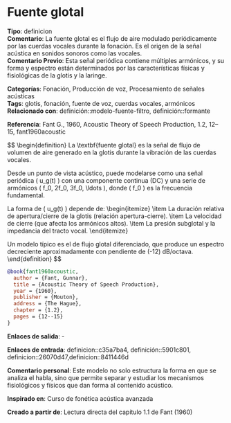 # Fuente glotal

**Tipo**: definicion  
**Comentario**: La fuente glotal es el flujo de aire modulado periódicamente por las cuerdas vocales durante la fonación. Es el origen de la señal acústica en sonidos sonoros como las vocales.  
**Comentario Previo**: Esta señal periódica contiene múltiples armónicos, y su forma y espectro están determinados por las características físicas y fisiológicas de la glotis y la laringe.  

**Categorías**: Fonación, Producción de voz, Procesamiento de señales acústicas  
**Tags**: glotis, fonación, fuente de voz, cuerdas vocales, armónicos  
**Relacionado con**: definición::modelo-fuente-filtro, definición::formante  

**Referencia**: Fant G., 1960, Acoustic Theory of Speech Production, 1.2, 12–15, fant1960acoustic  

$$
\begin{definition}
La \textbf{fuente glotal} es la señal de flujo de volumen de aire generado en la glotis durante la vibración de las cuerdas vocales.

Desde un punto de vista acústico, puede modelarse como una señal periódica \( u_g(t) \) con una componente continua (DC) y una serie de armónicos \( f_0, 2f_0, 3f_0, \ldots \), donde \( f_0 \) es la frecuencia fundamental.

La forma de \( u_g(t) \) depende de:
\begin{itemize}
  \item La duración relativa de apertura/cierre de la glotis (relación apertura-cierre).
  \item La velocidad de cierre (que afecta los armónicos altos).
  \item La presión subglotal y la impedancia del tracto vocal.
\end{itemize}

Un modelo típico es el de flujo glotal diferenciado, que produce un espectro decreciente aproximadamente con pendiente de \(-12\) dB/octava.
\end{definition}
$$

```bibtex
@book{fant1960acoustic,
  author = {Fant, Gunnar},
  title = {Acoustic Theory of Speech Production},
  year = {1960},
  publisher = {Mouton},
  address = {The Hague},
  chapter = {1.2},
  pages = {12--15}
}

```

**Enlaces de salida**: -

**Enlaces de entrada**: definicion::c35a7ba4, definición::5901c801, definicion::26070d47,definicion::8411446d

**Comentario personal**: Este modelo no solo estructura la forma en que se analiza el habla, sino que permite separar y estudiar los mecanismos fisiológicos y físicos que dan forma al contenido acústico.

**Inspirado en**: Curso de fonética acústica avanzada

**Creado a partir de**: Lectura directa del capítulo 1.1 de Fant (1960)



